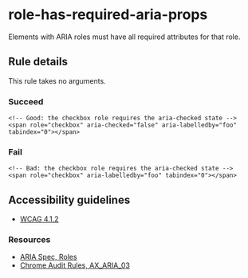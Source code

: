role-has-required-aria-props
============================

Elements with ARIA roles must have all required attributes for that role.

Rule details
------------

This rule takes no arguments.

### Succeed

    <!-- Good: the checkbox role requires the aria-checked state -->
    <span role="checkbox" aria-checked="false" aria-labelledby="foo" tabindex="0"></span>

### Fail

    <!-- Bad: the checkbox role requires the aria-checked state -->
    <span role="checkbox" aria-labelledby="foo" tabindex="0"></span>

Accessibility guidelines
------------------------

-   [WCAG 4.1.2](https://www.w3.org/WAI/WCAG21/Understanding/name-role-value)

### Resources

-   [ARIA Spec, Roles](https://www.w3.org/TR/wai-aria/#roles)
-   [Chrome Audit Rules, AX\_ARIA\_03](https://github.com/GoogleChrome/accessibility-developer-tools/wiki/Audit-Rules#ax_aria_03)
